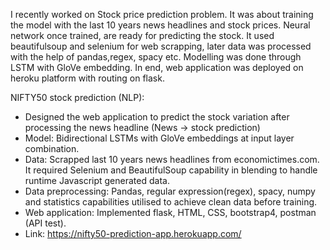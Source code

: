I recently worked on Stock price prediction problem. It was about training the model with the last 10 years news headlines and stock prices. Neural network once trained, are ready for predicting the stock. It used beautifulsoup and selenium for web scrapping, later data was processed with the help of pandas,regex, spacy etc. Modelling was done through LSTM with GloVe embedding. In end, web application was deployed on heroku platform with routing on flask.


NIFTY50 stock prediction (NLP):
-	Designed the web application to predict the stock variation after processing the news headline (News → stock prediction)
-	Model: Bidirectional LSTMs with GloVe embeddings at input layer combination.
-	Data: Scrapped last 10 years news headlines from economictimes.com. It required Selenium and BeautifulSoup capability in blending to handle runtime Javascript generated data.
-	Data preprocessing: Pandas, regular expression(regex), spacy, numpy and statistics capabilities utilised to achieve clean data before training.
-	Web application: Implemented flask, HTML, CSS, bootstrap4, postman (API test).
-	Link: https://nifty50-prediction-app.herokuapp.com/
